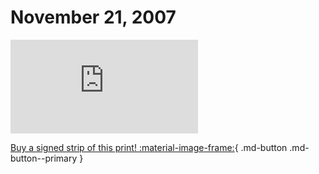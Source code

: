 # November 21, 2007

![](https://www.achewood.com/comic.php?date=11212007)

[Buy a signed strip of this print! :material-image-frame:](https://achewood-holiday-pop-up.myshopify.com/products/strip#11212007){ .md-button .md-button--primary }
